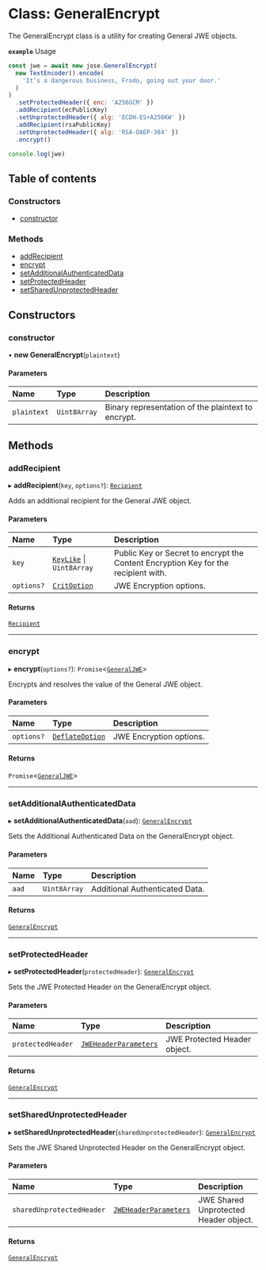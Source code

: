 # Class: GeneralEncrypt

The GeneralEncrypt class is a utility for creating General JWE objects.

**`example`** Usage
```js
const jwe = await new jose.GeneralEncrypt(
  new TextEncoder().encode(
    'It’s a dangerous business, Frodo, going out your door.'
  )
)
  .setProtectedHeader({ enc: 'A256GCM' })
  .addRecipient(ecPublicKey)
  .setUnprotectedHeader({ alg: 'ECDH-ES+A256KW' })
  .addRecipient(rsaPublicKey)
  .setUnprotectedHeader({ alg: 'RSA-OAEP-384' })
  .encrypt()

console.log(jwe)
```

## Table of contents

### Constructors

- [constructor](jwe_general_encrypt.GeneralEncrypt.md#constructor)

### Methods

- [addRecipient](jwe_general_encrypt.GeneralEncrypt.md#addrecipient)
- [encrypt](jwe_general_encrypt.GeneralEncrypt.md#encrypt)
- [setAdditionalAuthenticatedData](jwe_general_encrypt.GeneralEncrypt.md#setadditionalauthenticateddata)
- [setProtectedHeader](jwe_general_encrypt.GeneralEncrypt.md#setprotectedheader)
- [setSharedUnprotectedHeader](jwe_general_encrypt.GeneralEncrypt.md#setsharedunprotectedheader)

## Constructors

### constructor

• **new GeneralEncrypt**(`plaintext`)

#### Parameters

| Name | Type | Description |
| :------ | :------ | :------ |
| `plaintext` | `Uint8Array` | Binary representation of the plaintext to encrypt. |

## Methods

### addRecipient

▸ **addRecipient**(`key`, `options?`): [`Recipient`](../interfaces/jwe_general_encrypt.Recipient.md)

Adds an additional recipient for the General JWE object.

#### Parameters

| Name | Type | Description |
| :------ | :------ | :------ |
| `key` | [`KeyLike`](../types/types.KeyLike.md) \| `Uint8Array` | Public Key or Secret to encrypt the Content Encryption Key for the recipient with. |
| `options?` | [`CritOption`](../interfaces/types.CritOption.md) | JWE Encryption options. |

#### Returns

[`Recipient`](../interfaces/jwe_general_encrypt.Recipient.md)

___

### encrypt

▸ **encrypt**(`options?`): `Promise`<[`GeneralJWE`](../interfaces/types.GeneralJWE.md)\>

Encrypts and resolves the value of the General JWE object.

#### Parameters

| Name | Type | Description |
| :------ | :------ | :------ |
| `options?` | [`DeflateOption`](../interfaces/types.DeflateOption.md) | JWE Encryption options. |

#### Returns

`Promise`<[`GeneralJWE`](../interfaces/types.GeneralJWE.md)\>

___

### setAdditionalAuthenticatedData

▸ **setAdditionalAuthenticatedData**(`aad`): [`GeneralEncrypt`](jwe_general_encrypt.GeneralEncrypt.md)

Sets the Additional Authenticated Data on the GeneralEncrypt object.

#### Parameters

| Name | Type | Description |
| :------ | :------ | :------ |
| `aad` | `Uint8Array` | Additional Authenticated Data. |

#### Returns

[`GeneralEncrypt`](jwe_general_encrypt.GeneralEncrypt.md)

___

### setProtectedHeader

▸ **setProtectedHeader**(`protectedHeader`): [`GeneralEncrypt`](jwe_general_encrypt.GeneralEncrypt.md)

Sets the JWE Protected Header on the GeneralEncrypt object.

#### Parameters

| Name | Type | Description |
| :------ | :------ | :------ |
| `protectedHeader` | [`JWEHeaderParameters`](../interfaces/types.JWEHeaderParameters.md) | JWE Protected Header object. |

#### Returns

[`GeneralEncrypt`](jwe_general_encrypt.GeneralEncrypt.md)

___

### setSharedUnprotectedHeader

▸ **setSharedUnprotectedHeader**(`sharedUnprotectedHeader`): [`GeneralEncrypt`](jwe_general_encrypt.GeneralEncrypt.md)

Sets the JWE Shared Unprotected Header on the GeneralEncrypt object.

#### Parameters

| Name | Type | Description |
| :------ | :------ | :------ |
| `sharedUnprotectedHeader` | [`JWEHeaderParameters`](../interfaces/types.JWEHeaderParameters.md) | JWE Shared Unprotected Header object. |

#### Returns

[`GeneralEncrypt`](jwe_general_encrypt.GeneralEncrypt.md)
